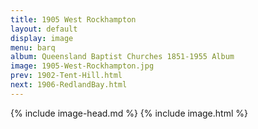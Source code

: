```yaml
---
title: 1905 West Rockhampton
layout: default
display: image
menu: barq
album: Queensland Baptist Churches 1851-1955 Album
image: 1905-West-Rockhampton.jpg
prev: 1902-Tent-Hill.html
next: 1906-RedlandBay.html
---
```

{% include image-head.md %}
{% include image.html %}